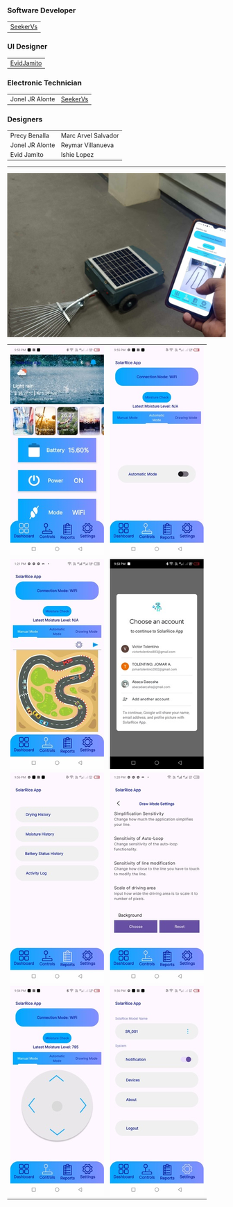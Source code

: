 ### Software Developer  
<table>
  <tr>
    <td><a href="https://github.com/SeekerVs">SeekerVs</a></td>
  </tr>
</table>

### UI Designer  
<table>
  <tr>
    <td><a href="https://github.com/EvidJamito">EvidJamito</a></td>
  </tr>
</table>

### Electronic Technician  
<table>
  <tr>
    <td>Jonel JR Alonte</td>
    <td><a href="https://github.com/SeekerVs">SeekerVs</a></td>
  </tr>
</table>

### Designers  
<table>
  <tr>
    <td>Precy Benalla</td>
    <td>Marc Arvel Salvador</td>
  </tr>
  <tr>
    <td>Jonel JR Alonte</td>
    <td>Reymar Villanueva</td>
  </tr>
  <tr>
    <td>Evid Jamito</td>
    <td>Ishie Lopez</td>
  </tr>
</table>

---


![Image](https://raw.githubusercontent.com/seekerVs/SolarRiceRake_App/main/demo%20images/462556075_1482411459064215_1009692691009523391_n.jpg)

<table>
  <tr>
    <td>
      <img src="https://raw.githubusercontent.com/seekerVs/SolarRiceRake_App/main/demo%20images/35f05761-01ff-42af-ad50-6f723df375db.jpg" alt="Image">
    </td>
    <td>
      <img src="https://raw.githubusercontent.com/seekerVs/SolarRiceRake_App/main/demo%20images/36520556-7697-4605-9f49-8a8f501f1edf.jpg" alt="Image">
    </td>
  </tr>
  <tr>
    <td>
      <img src="https://raw.githubusercontent.com/seekerVs/SolarRiceRake_App/main/demo%20images/462570009_9082795685141196_4049465715204608446_n.jpg" alt="Image">
    </td>
    <td>
      <img src="https://raw.githubusercontent.com/seekerVs/SolarRiceRake_App/main/demo%20images/905e5b6a-a46c-4c14-aaa2-e532404f76d1.jpg" alt="Image">
    </td>
  </tr>
  <tr>
    <td>
      <img src="https://raw.githubusercontent.com/seekerVs/SolarRiceRake_App/main/demo%20images/9e71e9ca-80e5-4f1b-9c12-fedc010adf0e.jpg" alt="Image">
    </td>
    <td>
      <img src="https://raw.githubusercontent.com/seekerVs/SolarRiceRake_App/main/demo%20images/Screenshot_20241214-132059.jpg" alt="Image">
    </td>
  </tr>
  <tr>
    <td>
      <img src="https://raw.githubusercontent.com/seekerVs/SolarRiceRake_App/main/demo%20images/a3dd9b9e-97a2-445c-9526-cae3a8eb278c.jpg" alt="Image">
    </td>
    <td>
      <img src="https://raw.githubusercontent.com/seekerVs/SolarRiceRake_App/main/demo%20images/a457dac2-e23e-4a1f-b1b3-a8e26dbc1ffb.jpg" alt="Image">
    </td>
  </tr>
</table>

